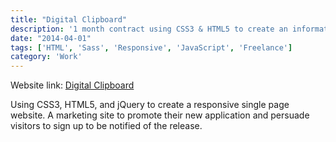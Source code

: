 ```yaml
---
title: "Digital Clipboard"
description: '1 month contract using CSS3 & HTML5 to create an informative, responsive single page, website that allowed visitors to sign-up to be notified of the App release.'
date: "2014-04-01"
tags: ['HTML', 'Sass', 'Responsive', 'JavaScript', 'Freelance']
category: 'Work'
---
```


Website link: [Digital Clipboard](https://www.digitalclipboard.com)

Using CSS3, HTML5, and jQuery to create a responsive single page website. A marketing site to promote their new application and persuade visitors to sign up to be notified of the release.